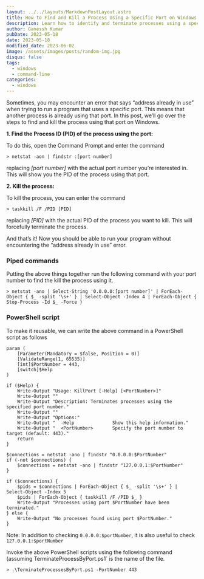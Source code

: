 ```yaml
---
layout: ../../layouts/MarkdownPostLayout.astro
title: How to Find and Kill a Process Using a Specific Port on Windows
description: Learn how to identify and terminate processes using a specific port on Windows. This guide provides step-by-step instructions and PowerShell scripts to help you resolve "address already in use" errors efficiently.
author: Ganessh Kumar
pubDate: 2023-05-18
date: 2023-05-18
modified_date: 2023-06-02
image: /assets/images/posts/random-img.jpg
disqus: false
tags:
  - windows
  - command-line
categories:
  - windows
---
```


Sometimes, you may encounter an error that says “address already in use” when trying to run a program that uses a specific port. This means that another process is already using that port. In this post, we’ll go over the steps to find and kill the process using that port on Windows.

**1. Find the Process ID (PID) of the process using the port:** 

To do this, open the Command Prompt and enter the command 

```shell
> netstat -aon | findstr :[port number]
```

replacing *[port number]* with the actual port number you’re interested in. This will show you the PID of the process using that port.

**2. Kill the process:**

To kill the process, you can enter the command

```shell
> taskkill /F /PID [PID] 
```

replacing *[PID]* with the actual PID of the process you want to kill. This will forcefully terminate the process.

And that’s it! Now you should be able to run your program without encountering the “address already in use” error.

### Piped commands
Putting the above things together run the following command with your port number to find the kill the process using it. 

```shell
> netstat -ano | Select-String '0.0.0.0:[port number]' | ForEach-Object { $_ -split '\s+' } | Select-Object -Index 4 | ForEach-Object { Stop-Process -Id $_ -Force }
```

### PowerShell script

To make it reusable, we can write the above command in a PowerShell script as follows  

```shell
param (
    [Parameter(Mandatory = $false, Position = 0)]
    [ValidateRange(1, 65535)]
    [int]$PortNumber = 443,
    [switch]$Help
)

if ($Help) {
    Write-Output "Usage: KillPort [-Help] [<PortNumber>]"
    Write-Output ""
    Write-Output "Description: Terminates processes using the specified port number."
    Write-Output ""
    Write-Output "Options:"
    Write-Output "  -Help              Show this help information."
    Write-Output "  <PortNumber>       Specify the port number to target (default: 443)."
    return
}

$connections = netstat -ano | findstr "0.0.0.0:$PortNumber"
if (-not $connections) {
    $connections = netstat -ano | findstr "127.0.0.1:$PortNumber"
}

if ($connections) {
    $pids = $connections | ForEach-Object { $_ -split '\s+' } | Select-Object -Index 5
    $pids | ForEach-Object { taskkill /F /PID $_ }
    Write-Output "Processes using port $PortNumber have been terminated."
} else {
    Write-Output "No processes found using port $PortNumber."
}
```

Note: In addition to checking `0.0.0.0:$portNumber`, it is also useful to check `127.0.0.1:$portNumber`

Invoke the above PowerShell scripts using the following command (assuming TerminateProcessByPort.ps1` is the name of the file.

```shell
> .\TerminateProcessesByPort.ps1 -PortNumber 443
```
